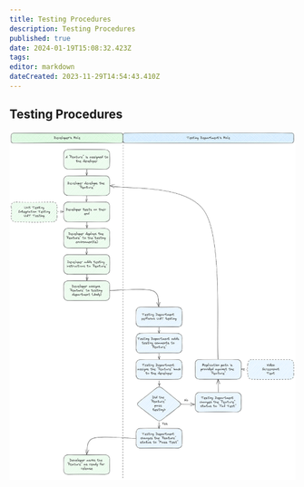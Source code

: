 ```yaml
---
title: Testing Procedures
description: Testing Procedures
published: true
date: 2024-01-19T15:08:32.423Z
tags: 
editor: markdown
dateCreated: 2023-11-29T14:54:43.410Z
---
```


## Testing Procedures

![Testing Procedures Flowchart](./assets/testing-procedures.png)
